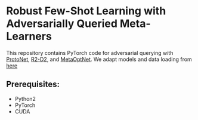 # Robust Few-Shot Learning with Adversarially Queried Meta-Learners

This repository contains PyTorch code for adversarial querying with [ProtoNet](https://arxiv.org/abs/1703.05175), [R2-D2](https://arxiv.org/abs/1805.08136), and [MetaOptNet](https://arxiv.org/pdf/1904.03758.pdf).  We adapt models and data loading from [here](https://github.com/kjunelee/MetaOptNet)

## Prerequisites:
* Python2
* PyTorch
* CUDA
